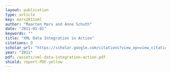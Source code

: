 ```yaml
---
layout: publication
type: article
key: marx2011xml
author: "Maarten Marx and Anne Schuth"
date: "2011-01-01"
keywords: ""
title: "XML Data Integration in Action"
citations: 0
scholar_url: "https://scholar.google.com/citations?view_op=view_citation&hl=en&user=Y3ahb_wAAAAJ&pagesize=100&citation_for_view=Y3ahb_wAAAAJ:IjCSPb-OGe4C"
year: "2011"
pdf: /assets/xml-data-integration-action.pdf
shield: report-PDF-yellow
---
```

